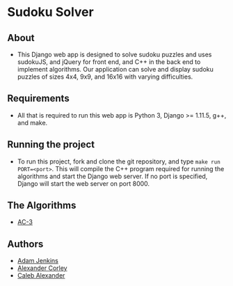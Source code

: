 # Sudoku Solver

## About
* This Django web app is designed to solve sudoku puzzles and uses sudokuJS, and jQuery for front end, and C++ in the back end to implement algorithms. Our application can solve and display sudoku puzzles of sizes 4x4, 9x9, and 16x16 with varying difficulties.  

## Requirements
* All that is required to run this web app is Python 3, Django >= 1.11.5, g++, and make.

## Running the project
* To run this project, fork and clone the git repository, and type `make run PORT=<port>`. This will compile the C++ program required for running the algorithms and start the Django web server. If no port is specified, Django will start the web server on port 8000.

## The Algorithms
* [AC-3][ac3 wiki]

## Authors
* [Adam Jenkins][adam github]
* [Alexander Corley][xandy github]
* [Caleb Alexander][caleb github]

[adam github]:	http://github.com/adamjenkins1
[xandy github]:	http://github.com/archer31
[caleb github]:	http://github.com/calexander13

[ac3 wiki]: https://en.wikipedia.org/wiki/AC-3_algorithm
